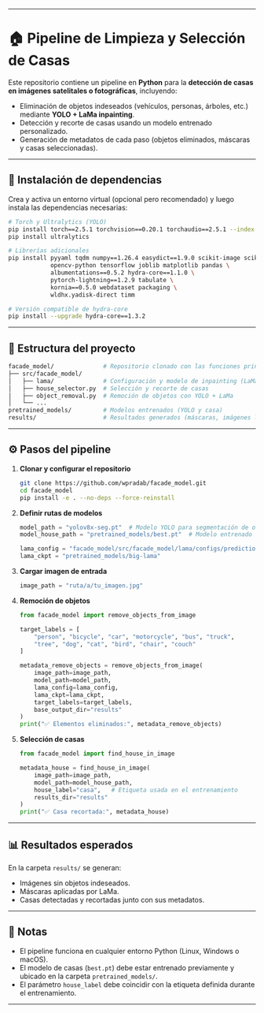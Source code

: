 
---

# 🏠 Pipeline de Limpieza y Selección de Casas

Este repositorio contiene un pipeline en **Python** para la **detección de casas en imágenes satelitales o fotográficas**, incluyendo:

* Eliminación de objetos indeseados (vehículos, personas, árboles, etc.) mediante **YOLO + LaMa inpainting**.
* Detección y recorte de casas usando un modelo entrenado personalizado.
* Generación de metadatos de cada paso (objetos eliminados, máscaras y casas seleccionadas).

---

## 🚀 Instalación de dependencias

Crea y activa un entorno virtual (opcional pero recomendado) y luego instala las dependencias necesarias:

```bash
# Torch y Ultralytics (YOLO)
pip install torch==2.5.1 torchvision==0.20.1 torchaudio==2.5.1 --index-url https://download.pytorch.org/whl/cu121
pip install ultralytics

# Librerías adicionales
pip install pyyaml tqdm numpy==1.26.4 easydict==1.9.0 scikit-image scikit-learn \
            opencv-python tensorflow joblib matplotlib pandas \
            albumentations==0.5.2 hydra-core==1.1.0 \
            pytorch-lightning==1.2.9 tabulate \
            kornia==0.5.0 webdataset packaging \
            wldhx.yadisk-direct timm

# Versión compatible de hydra-core
pip install --upgrade hydra-core==1.3.2
```

---

## 📂 Estructura del proyecto

```bash
facade_model/              # Repositorio clonado con las funciones principales
├── src/facade_model/
│   ├── lama/              # Configuración y modelo de inpainting (LaMa)
│   ├── house_selector.py  # Selección y recorte de casas
│   ├── object_removal.py  # Remoción de objetos con YOLO + LaMa
│   └── ...
pretrained_models/         # Modelos entrenados (YOLO y casa)
results/                   # Resultados generados (máscaras, imágenes limpias, casas recortadas)
```

---

## ⚙️ Pasos del pipeline

1. **Clonar y configurar el repositorio**

   ```bash
   git clone https://github.com/wpradab/facade_model.git
   cd facade_model
   pip install -e . --no-deps --force-reinstall
   ```

2. **Definir rutas de modelos**

   ```python
   model_path = "yolov8x-seg.pt"  # Modelo YOLO para segmentación de objetos
   model_house_path = "pretrained_models/best.pt"  # Modelo entrenado de casas

   lama_config = "facade_model/src/facade_model/lama/configs/prediction/default.yaml"
   lama_ckpt = "pretrained_models/big-lama"
   ```

3. **Cargar imagen de entrada**

   ```python
   image_path = "ruta/a/tu_imagen.jpg"
   ```

4. **Remoción de objetos**

   ```python
   from facade_model import remove_objects_from_image

   target_labels = [
       "person", "bicycle", "car", "motorcycle", "bus", "truck",
       "tree", "dog", "cat", "bird", "chair", "couch"
   ]

   metadata_remove_objects = remove_objects_from_image(
       image_path=image_path,
       model_path=model_path,
       lama_config=lama_config,
       lama_ckpt=lama_ckpt,
       target_labels=target_labels,
       base_output_dir="results"
   )
   print("✅ Elementos eliminados:", metadata_remove_objects)
   ```

5. **Selección de casas**

   ```python
   from facade_model import find_house_in_image

   metadata_house = find_house_in_image(
       image_path=image_path,
       model_path=model_house_path,
       house_label="casa",   # Etiqueta usada en el entrenamiento
       results_dir="results"
   )
   print("✅ Casa recortada:", metadata_house)
   ```

---

## 📊 Resultados esperados

En la carpeta `results/` se generan:

* Imágenes sin objetos indeseados.
* Máscaras aplicadas por LaMa.
* Casas detectadas y recortadas junto con sus metadatos.

---

## 📝 Notas

* El pipeline funciona en cualquier entorno Python (Linux, Windows o macOS).
* El modelo de casas (`best.pt`) debe estar entrenado previamente y ubicado en la carpeta `pretrained_models/`.
* El parámetro `house_label` debe coincidir con la etiqueta definida durante el entrenamiento.

---
